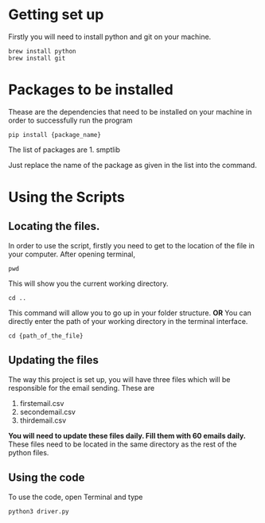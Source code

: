 # Getting set up

Firstly you will need to install python and git on your machine.

```
brew install python
brew install git
```

# Packages to be installed

Thease are the dependencies that need to be installed on your machine in order to successfully run the program

```
pip install {package_name}
```

The list of packages are 1. smptlib

Just replace the name of the package as given in the list into the command.

# Using the Scripts

## Locating the files.

In order to use the script, firstly you need to get to the location of the file in your computer.
After opening terminal,

```
pwd
```

This will show you the current working directory.

```
cd ..
```

This command will allow you to go up in your folder structure.
**OR**
You can directly enter the path of your working directory in the terminal interface.

```
cd {path_of_the_file}
```

## Updating the files

The way this project is set up, you will have three files which will be responsible for the email sending. These are

1. firstemail.csv
2. secondemail.csv
3. thirdemail.csv

**You will need to update these files daily. Fill them with 60 emails daily.**
These files need to be located in the same directory as the rest of the python files.

## Using the code

To use the code, open Terminal and type

```
python3 driver.py
```
